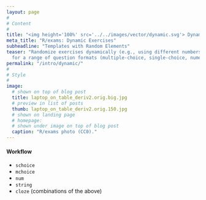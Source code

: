 ```yaml
---
layout: page
#
# Content
#
title: "<img height='100%' src='../../images/vector/dynamic.svg'> Dynamic Exercises"
meta_title: "R/exams: Dynamic Exercises"
subheadline: "Templates with Random Elements"
teaser: "Randomize exercises dynamically (e.g., using different numbers, text blocks, ...)
  for a range of question formats (multiple-choice, single-choice, numeric, text, and combinations thereof)."
permalink: "/intro/dynamic/"
#
# Style
#
image:
  # shown on top of blog post
  title: laptop_on_table_deriv2.orig.big.jpg
  # preview in list of posts
  thumb: laptop_on_table_deriv2.orig.150.jpg
  # shown on landing page
  # homepage:
  # shown under image on top of blog post
  caption: "R/exams photo (CC0)."
---
```


#### Workflow

- `schoice`
- `mchoice`
- `num`
- `string`
- `cloze` (combinations of the above)
